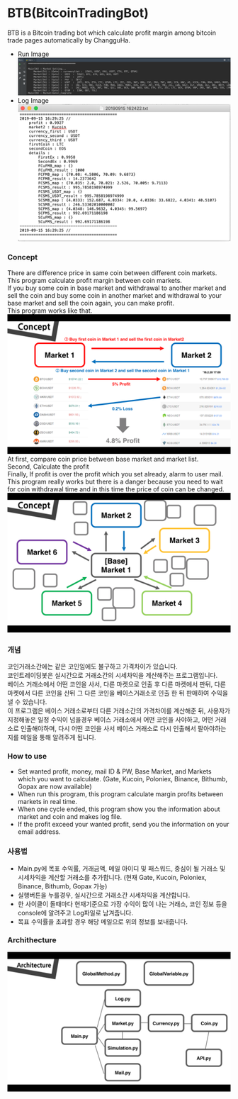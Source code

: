 # BTB(BitcoinTradingBot)

BTB is a Bitcoin trading bot which calculate profit margin among bitcoin trade pages automatically by ChangguHa.
* Run Image  
![RunImg](./image/runimg.png)
* Log Image  
![LogImg](./image/logimg.png)

### Concept
There are difference price in same coin between different coin markets.  
This program calculate profit margin between coin markets.  
If you buy some coin in base market and withdrawal to another market and sell the coin and buy some coin in another market and withdrawal to your base market and sell the coin again, you can make profit.  
This program works like that.  
![Concept1](./image/Concept1.png)  
At first, compare coin price between base market and market list.  
Second, Calculate the profit  
Finally, If profit is over the profit which you set already, alarm to user mail.  
This program really works but there is a danger because you need to wait for coin withdrawal time and in this time the price of coin can be changed.  
![Concept2](./image/Concept2.png)
### 개념
코인거래소간에는 같은 코인임에도 불구하고 가격차이가 있습니다.  
코인트레이딩봇은 실시간으로 거래소간의 시세차익을 계산해주는 프로그램입니다.  
베이스 거래소에서 어떤 코인을 사서, 다른 마켓으로 인출 후 다른 마켓에서 판뒤, 다른 마켓에서 다른 코인을 산뒤 그 다른 코인을 베이스거래소로 인출 한 뒤 판매하여 수익을 낼 수 있습니다.  
이 프로그램은 베이스 거래소로부터 다른 거래소간의 가격차이를 계산해준 뒤, 사용자가 지정해놓은 일정 수익이 넘을경우 베이스 거래소에서 어떤 코인을 사야하고, 어떤 거래소로 인출해야하며, 다시 어떤 코인을 사서 베이스 거래소로 다시 인출해서 팔아야하는지를 메일을 통해 알려주게 됩니다.  
### How to use
* Set wanted profit, money, mail ID & PW, Base Market, and Markets which you want to calculate.
(Gate, Kucoin, Poloniex, Binance, Bithumb, Gopax are now available)
* When run this program, this program calculate margin profits between markets in real time.
* When one cycle ended, this program show you the information about market and coin and makes log file.
* If the profit exceed your wanted profit, send you the information on your email address.
### 사용법
* Main.py에 목표 수익률, 거래금액, 메일 아이디 및 패스워드, 중심이 될 거래소 및 시세차익을 계산할 거래소를 추가합니다.
(현재 Gate, Kucoin, Poloniex, Binance, Bithumb, Gopax 가능)
* 실행버튼을 누를경우, 실시간으로 거래소간 시세차익을 계산합니다.
* 한 사이클이 돌때마다 현재기준으로 가장 수익이 많이 나는 거래소, 코인 정보 등을 console에 알려주고 Log파일로 남겨줍니다.
* 목표 수익률을 초과할 경우 해당 메일으로 위의 정보를 보내줍니다.

### Archithecture
![Architecture](./image/Architecture.png)

